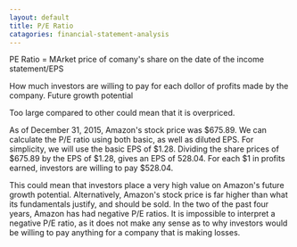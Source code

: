 ```yaml
---
layout: default
title: P/E Ratio
catagories: financial-statement-analysis
---
```


PE Ratio = MArket price of comany's share on the date of the income statement/EPS

How much investors are willing to pay for each dollor of profits made by the company.
Future growth potential

Too large compared to other could mean that it is overpriced.

As of December 31, 2015, Amazon's stock price was $675.89. We can calculate the P/E ratio using both basic, as well as diluted EPS. 
For simplicity, we will use the basic EPS of $1.28. Dividing the share prices of $675.89 by the EPS of $1.28, gives an EPS of 528.04. For each $1 in profits earned, investors are willing to pay $528.04. 

This could mean that investors place a very high value on Amazon's future growth potential. Alternatively, Amazon's stock price is far higher than what its fundamentals justify, and should be sold. In the two of the past four years, Amazon has had negative P/E ratios. 
It is impossible to interpret a negative P/E ratio, as it does not make any sense as to why investors would be willing to pay anything for a company that is making losses. 